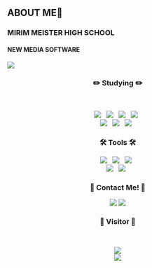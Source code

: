 ## ABOUT ME👋

<!--
**de-quei/de-quei** is a ✨ _special_ ✨ repository because its `README.md` (this file) appears on your GitHub profile.

Here are some ideas to get you started:

- 🔭 I’m currently working on ...
- 🌱 I’m currently learning ...
- 👯 I’m looking to collaborate on ...
- 🤔 I’m looking for help with ...
- 💬 Ask me about ...
- 📫 How to reach me: ...
- 😄 Pronouns: ...
- ⚡ Fun fact: ...
--> 
<h3>MIRIM MEISTER HIGH SCHOOL</h3>
<h4>NEW MEDIA SOFTWARE</h4>
<img src="https://capsule-render.vercel.app/api?type=waving&color=BDBDC8&height=150&section=header" />
  <h3 align="center"><b>✏️ Studying ✏️</b></h3>
    </br>
  <p align="center">
    <img src="https://img.shields.io/badge/Java-007396?style=flat-square&logo=Java&logoColor=white"/></a> &nbsp
    <img src="https://img.shields.io/badge/C-A8B9CC?style=flat-square&logo=C&logoColor=white"/></a> &nbsp
    <img src="https://img.shields.io/badge/MySQL-3776AB?style=flat-square&logo=MySQL&logoColor=white"/></a> &nbsp
    <img src="https://img.shields.io/badge/Python-4479A1?style=flat-square&logo=Python&logoColor=white"/></a> &nbsp
    </br>
    <img src="https://img.shields.io/badge/HTML5-E34F26?style=flat-square&logo=HTML5&logoColor=white"/></a> &nbsp
    <img src="https://img.shields.io/badge/CSS3-1572B6?style=flat-square&logo=CSS3&logoColor=white"/></a> &nbsp
    <img src="https://img.shields.io/badge/JavaScript-F7DF1E?style=flat-square&logo=JavaScript&logoColor=white"/></a> &nbsp
   </br>
    <h3 align="center"><b>🛠 Tools 🛠</b></h3>
     <p align="center">
     <img src="https://img.shields.io/badge/Eclipse-2C2255?style=flat-square&logo=Eclipse IDE&logoColor=white"/></a> &nbsp
     <img src="https://img.shields.io/badge/Git-F05032?style=flat-square&logo=Git&logoColor=white"/></a> &nbsp
     <img src="https://img.shields.io/badge/GitHub-181717?style=flat-square&logo=GitHub&logoColor=white"/></a> &nbsp
     </br>
     <img src="https://img.shields.io/badge/Visual Studio-5C2D91?style=flat-square&logo=Visual Studio&logoColor=white"/></a> &nbsp
     <img src="https://img.shields.io/badge/Visual Studio Code-007ACC?style=flat-square&logo=Visual Studio Code&logoColor=white"/></a> &nbsp
  <h3 align ="center"><b>📲 Contact Me! 📲</b></h3>
 <p align = "center">
  <a href="https://www.instagram.com/de_quei/?hl=ko" target="_blank"><img src="https://img.shields.io/badge/instagram-E4405F?style=flat-square&logo=Instagram&logoColor=white"/></a>
  <a href="https://blog.naver.com/khjbest1226" target="_blank"><img src="https://img.shields.io/badge/Blog-03C75A?style=flat-square&logo=Naver&logoColor=white"/></a>
  
  
  <h3 align ="center"><b>👥 Visitor 👥</b></h3>
    </br>
      <p align = "center">
       <a href="https://hits.seeyoufarm.com"><img src="https://hits.seeyoufarm.com/api/count/incr/badge.svg?url=https%3A%2F%2Fgithub.com%2Fde-quei&count_bg=%23EFDFB3&title_bg=%230815A6&icon=devrant.svg&icon_color=%23E7E7E7&title=hits&edge_flat=false"/></a>
    </br>
    
<img src="https://capsule-render.vercel.app/api?type=waving&color=BDBDC8&height=150&section=footer" />


